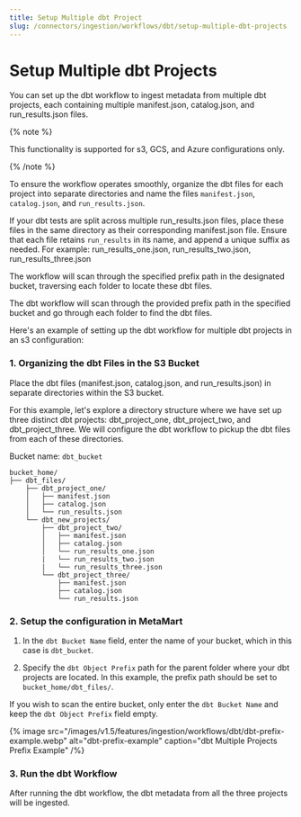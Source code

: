 ```yaml
---
title: Setup Multiple dbt Project
slug: /connectors/ingestion/workflows/dbt/setup-multiple-dbt-projects
---
```


# Setup Multiple dbt Projects

You can set up the dbt workflow to ingest metadata from multiple dbt projects, each containing multiple manifest.json, catalog.json, and run_results.json files. 

{% note %}

This functionality is supported for s3, GCS, and Azure configurations only.

{% /note %}

To ensure the workflow operates smoothly, organize the dbt files for each project into separate directories and name the files `manifest.json`, `catalog.json`, and `run_results.json`.

If your dbt tests are split across multiple run_results.json files, place these files in the same directory as their corresponding manifest.json file. Ensure that each file retains `run_results` in its name, and append a unique suffix as needed. For example: run_results_one.json, run_results_two.json, run_results_three.json

The workflow will scan through the specified prefix path in the designated bucket, traversing each folder to locate these dbt files.

The dbt workflow will scan through the provided prefix path in the specified bucket and go through each folder to find the dbt files.

Here's an example of setting up the dbt workflow for multiple dbt projects in an s3 configuration:

### 1. Organizing the dbt Files in the S3 Bucket

Place the dbt files (manifest.json, catalog.json, and run_results.json) in separate directories within the S3 bucket.

For this example, let's explore a directory structure where we have set up three distinct dbt projects: dbt_project_one, dbt_project_two, and dbt_project_three. We will configure the dbt workflow to pickup the dbt files from each of these directories.

Bucket name: `dbt_bucket`

```
bucket_home/
├── dbt_files/
    ├── dbt_project_one/
    │   ├── manifest.json
    │   ├── catalog.json
    │   └── run_results.json
    └── dbt_new_projects/
        ├── dbt_project_two/
        │   ├── manifest.json
        │   ├── catalog.json
        │   └── run_results_one.json
        |   └── run_results_two.json
        |   └── run_results_three.json
        └── dbt_project_three/
            ├── manifest.json
            ├── catalog.json
            └── run_results.json

```

### 2. Setup the configuration in MetaMart

1. In the `dbt Bucket Name` field, enter the name of your bucket, which in this case is `dbt_bucket`.

2. Specify the `dbt Object Prefix` path for the parent folder where your dbt projects are located. In this example, the prefix path should be set to `bucket_home/dbt_files/`.

If you wish to scan the entire bucket, only enter the `dbt Bucket Name` and keep the `dbt Object Prefix` field empty.

{% image
  src="/images/v1.5/features/ingestion/workflows/dbt/dbt-prefix-example.webp"
  alt="dbt-prefix-example"
  caption="dbt Multiple Projects Prefix Example"
 /%}

### 3. Run the dbt Workflow

After running the dbt workflow, the dbt metadata from all the three projects will be ingested.